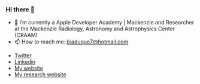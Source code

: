 ### Hi there 👋

- 🔭 I’m currently a Apple Developer Academy | Mackenzie and Researcher at the Mackenzie Radiology, Astronomy and Astrophysics Center (CRAAM)
- 📫 How to reach me: biaduque7@hotmail.com

* [Twitter](https://twitter.com/_BiaDuque_)
* [Linkedin](https://www.linkedin.com/feed/?trk=Officekey)
* [My website](https://beatrizduque.carrd.co/)
* [My research website](https://starsandexoplanets.org)

    
<!--
**biaduque/biaduque** is a ✨ _special_ ✨ repository because its `README.md` (this file) appears on your GitHub profile.

<p align="center">
<img src="https://beatrizduque.carrd.co/assets/images/image17.jpg?vb15736af5">
</p>


